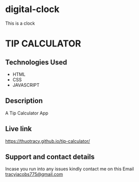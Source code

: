 # digital-clock
This is a clock

# TIP CALCULATOR
## Technologies Used
* HTML
* CSS
* JAVASCRIPT

## Description
A Tip Calculator App

## Live link
https://thuotracy.github.io/tip-calculator/


## Support and contact details
Incase you run into any issues kindly contact me on this Email tracyjacobs775@gmail.com

